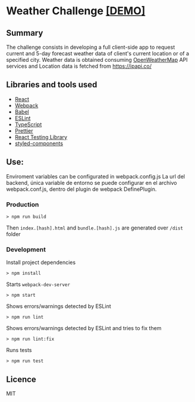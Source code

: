 # Weather Challenge [[DEMO]](https://weather-challenge-rouge.vercel.app/)

## Summary
The challenge consists in developing a full client-side app to request current and 5-day forecast weather data of client's current location or of a specified city.
Weather data is obtained consuming [OpenWeatherMap](https://openweathermap.org/) API services and Location data is fetched from https://ipapi.co/

## Libraries and tools used
- [React](https://es.reactjs.org/)
- [Webpack](https://webpack.js.org/)
- [Babel](https://babeljs.io/)
- [ESLint](https://eslint.org/)
- [TypeScript](https://www.typescriptlang.org/)
- [Prettier](https://prettier.io/)
- [React Testing Library](https://testing-library.com/docs/react-testing-library)
- [styled-components](https://styled-components.com/)

## Use:
Enviroment variables can be configurated in webpack.config.js
La url del backend, única variable de entorno se puede configurar en el archivo webpack.conf.js, dentro del plugin de webpack DefinePlugin.

### Production
```
> npm run build
```
Then `index.[hash].html` and `bundle.[hash].js` are generated over `/dist` folder

### Development
Install project dependencies
```
> npm install
```

Starts `webpack-dev-server`
```
> npm start
```

Shows errors/warnings detected by ESLint
```
> npm run lint
```

Shows errors/warnings detected by ESLint and tries to fix them
```
> npm run lint:fix
```

Runs tests
```
> npm run test
```

## Licence
MIT
